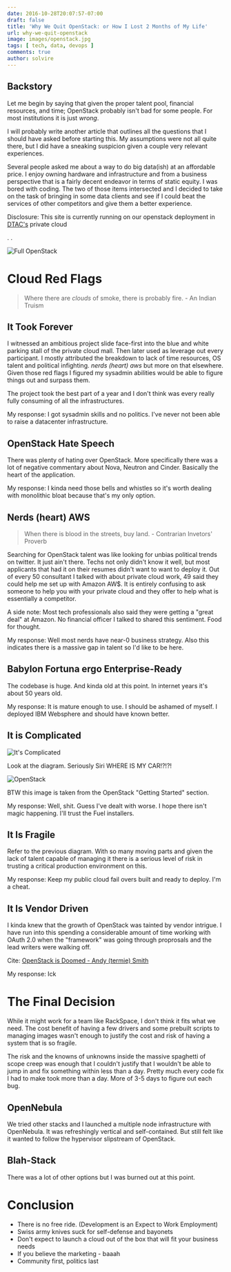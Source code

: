 ```yaml
---
date: 2016-10-28T20:07:57-07:00
draft: false
title: 'Why We Quit OpenStack: or How I Lost 2 Months of My Life'
url: why-we-quit-openstack
image: images/openstack.jpg
tags: [ tech, data, devops ]
comments: true
author: solvire
---
```


## Backstory

Let me begin by saying that given the proper talent pool, financial resources, and time; OpenStack probably isn't bad for some people. For most institutions it is just _wrong_.

I will probably write another article that outlines all the questions that I should have asked before starting this. My assumptions were not all quite there, but I did have a sneaking suspicion given a couple very relevant experiences.

Several people asked me about a way to do big data(ish) at an affordable price. I enjoy owning hardware and infrastructure and from a business perspective that is a fairly decent endeavor in terms of static equity. I was bored with coding. The two of those items intersected and I decided to take on the task of bringing in some data clients and see if I could beat the services of other competitors and give them a better experience.

Disclosure: This site is currently running on our openstack deployment in [DTAC's](http://dtac.io) private cloud

.
.


![Full OpenStack](/images/full_openstack.jpg)

# Cloud Red Flags

> Where there are _clouds_ of smoke, there is probably fire. - An Indian Truism

## It Took Forever

I witnessed an ambitious project slide face-first into the blue and white parking stall of the private cloud mall. Then later used as leverage out every participant. I mostly attributed the breakdown to lack of time resources, OS talent and political infighting.  _nerds (heart) aws_ but more on that elsewhere.  Given those red flags I figured my sysadmin abilities would be able to figure things out and surpass them.

The project took the best part of a year and I don't think was every really fully consuming of all the infrastructures.

My response: I got sysadmin skills and no politics. I've never not been able to raise a datacenter infrastructure.

## OpenStack Hate Speech

There was plenty of hating over OpenStack. More specifically there was a lot of negative commentary about Nova, Neutron and Cinder. Basically the heart of the application.

My response: I kinda need those bells and whistles so it's worth dealing with monolithic bloat because that's my only option.

## Nerds (heart) AWS

> When there is blood in the streets, buy land. - Contrarian Invetors' Proverb

Searching for OpenStack talent was like looking for unbias political trends on twitter. It just ain't there.  Techs not only didn't know it well, but most applicants that had it on their resumes didn't want to want to deploy it. Out of every 50 consultant I talked with about private cloud work, 49 said they could help me set up with Amazon AW$.  It is entirely confusing to ask someone to help you with your private cloud and they offer to help what is essentially a competitor.

A side note: Most tech professionals also said they were getting a "great deal" at Amazon. No financial officer I talked to shared this sentiment. Food for thought.

My response: Well most nerds have near-0 business strategy. Also this indicates there is a massive gap in talent so I'd like to be here.


## Babylon Fortuna ergo Enterprise-Ready

The codebase is huge. And kinda old at this point. In internet years it's about 50 years old.

My response: It is mature enough to use. I should be ashamed of myself. I deployed IBM Websphere and should have known better.

## It is Complicated

![It's Complicated](/images/fb_complicated.png)

Look at the diagram. Seriously Siri WHERE IS MY CAR!?!?!

![OpenStack](http://docs.openstack.org/icehouse/training-guides/content/figures/5/a/figures/openstack-arch-havana-logical-v1.jpg)

BTW this image is taken from the OpenStack "Getting Started" section.

My response: Well, shit. Guess I've dealt with worse. I hope there isn't magic happening. I'll trust the Fuel installers.

## It Is Fragile

Refer to the previous diagram. With so many moving parts and given the lack of talent capable of managing it there is a serious level of risk in trusting a critical production environment on this.


My response: Keep my public cloud fail overs built and ready to deploy. I'm a cheat.

## It Is Vendor Driven

I kinda knew that the growth of OpenStack was tainted by vendor intrigue. I have run into this spending a considerable amount of time working with OAuth 2.0 when the "framework" was going through proprosals and the lead writers were walking off.

Cite: [OpenStack is Doomed - Andy (termie) Smith](https://www.openstack.org/summit/vancouver-2015/summit-videos/presentation/openstack-is-doomed-and-it-is-your-fault)


My response: Ick

# The Final Decision

While it might work for a team like RackSpace, I don't think it fits what we need. The cost benefit of having a few drivers and some prebuilt scripts to managing images wasn't enough to justify the cost and risk of having a system that is so fragile.

The risk and the knowns of unknowns inside the massive spaghetti of scope creep was enough that I couldn't justify that I wouldn't be able to jump in and fix something within less than a day. Pretty much every code fix I had to make took more than a day. More of 3-5 days to figure out each bug.

## OpenNebula

We tried other stacks and I launched a multiple node infrastructure with OpenNebula. It was refreshingly vertical and self-contained. But still felt like it wanted to follow the hypervisor slipstream of OpenStack.

## Blah-Stack

There was a lot of other options but I was burned out at this point.


# Conclusion

- There is no free ride. (Development is an Expect to Work Employment)
- Swiss army knives suck for self-defense and bayonets
- Don't expect to launch a cloud out of the box that will fit your business needs
- If you believe the marketing - baaah
- Community first, politics last
